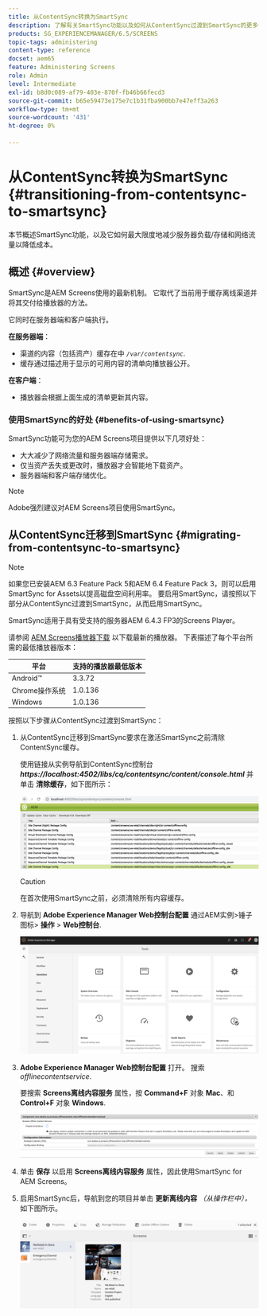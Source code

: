 ```yaml
---
title: 从ContentSync转换为SmartSync
description: 了解有关SmartSync功能以及如何从ContentSync过渡到SmartSync的更多信息。
products: SG_EXPERIENCEMANAGER/6.5/SCREENS
topic-tags: administering
content-type: reference
docset: aem65
feature: Administering Screens
role: Admin
level: Intermediate
exl-id: b8d0c089-af79-403e-870f-fb46b66fecd3
source-git-commit: b65e59473e175e7c1b31fba900bb7e47eff3a263
workflow-type: tm+mt
source-wordcount: '431'
ht-degree: 0%

---
```


# 从ContentSync转换为SmartSync {#transitioning-from-contentsync-to-smartsync}

本节概述SmartSync功能，以及它如何最大限度地减少服务器负载/存储和网络流量以降低成本。

## 概述 {#overview}

SmartSync是AEM Screens使用的最新机制。 它取代了当前用于缓存离线渠道并将其交付给播放器的方法。

它同时在服务器端和客户端执行。

**在服务器端**：

* 渠道的内容（包括资产）缓存在中 *`/var/contentsync`*.
* 缓存通过描述用于显示的可用内容的清单向播放器公开。

**在客户端**：

* 播放器会根据上面生成的清单更新其内容。

### 使用SmartSync的好处 {#benefits-of-using-smartsync}

SmartSync功能可为您的AEM Screens项目提供以下几项好处：

* 大大减少了网络流量和服务器端存储需求。
* 仅当资产丢失或更改时，播放器才会智能地下载资产。
* 服务器端和客户端存储优化。

>[!NOTE]
>
>Adobe强烈建议对AEM Screens项目使用SmartSync。

## 从ContentSync迁移到SmartSync {#migrating-from-contentsync-to-smartsync}

>[!NOTE]
>
>如果您已安装AEM 6.3 Feature Pack 5和AEM 6.4 Feature Pack 3，则可以启用SmartSync for Assets以提高磁盘空间利用率。 要启用SmartSync，请按照以下部分从ContentSync过渡到SmartSync，从而启用SmartSync。
>
>SmartSync适用于具有受支持的服务器AEM 6.4.3 FP3的Screens Player。
>
>请参阅 [AEM Screens播放器下载](https://download.macromedia.com/screens/) 以下载最新的播放器。 下表描述了每个平台所需的最低播放器版本：

| **平台** | **支持的播放器最低版本** |
|---|---|
| Android™ | 3.3.72 |
| Chrome操作系统 | 1.0.136 |
| Windows | 1.0.136 |

按照以下步骤从ContentSync过渡到SmartSync：

1. 从ContentSync迁移到SmartSync要求在激活SmartSync之前清除ContentSync缓存。

   使用链接从实例导航到ContentSync控制台 ***https://localhost:4502/libs/cq/contentsync/content/console.html*** 并单击 **清除缓存**，如下图所示：

   ![clear_contesync_cache](assets/clear_contesync_cache.png)

   >[!CAUTION]
   >
   >在首次使用SmartSync之前，必须清除所有内容缓存。

1. 导航到 **Adobe Experience Manager Web控制台配置** 通过AEM实例>锤子图标> **操作** > **Web控制台**.

   ![screen_shot_2019-02-11at15339pm](assets/screen_shot_2019-02-11at15339pm.png)

1. **Adobe Experience Manager Web控制台配置** 打开。 搜索 *offlinecontentservice*.

   要搜索 **Screens离线内容服务** 属性，按 **Command+F** 对象 **Mac**、和 **Control+F** 对象 **Windows**.

   ![screen_shot_2019-02-19at22643pm](assets/screen_shot_2019-02-19at22643pm.png)

1. 单击 **保存** 以启用 **Screens离线内容服务** 属性，因此使用SmartSync for AEM Screens。
1. 启用SmartSync后，导航到您的项目并单击 **更新离线内容** *（从操作栏中），* 如下图所示。

   ![screen_shot_2019-02-25at102605am](assets/screen_shot_2019-02-25at102605am.png)
